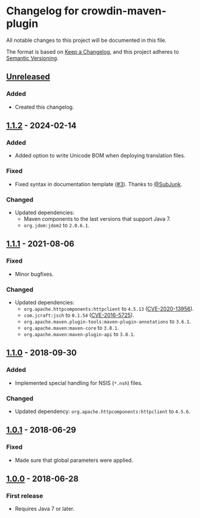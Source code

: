 # Changelog for crowdin-maven-plugin
All notable changes to this project will be documented in this file.

The format is based on [Keep a Changelog](https://keepachangelog.com/en/1.0.0/),
and this project adheres to [Semantic Versioning](https://semver.org/spec/v2.0.0.html).

## [Unreleased]
### Added
- Created this changelog.

## [1.1.2] - 2024-02-14
### Added
- Added option to write Unicode BOM when deploying translation files.
### Fixed
- Fixed syntax in documentation template ([#3](https://github.com/DigitalMediaServer/crowdin-maven-plugin/pull/3)). Thanks to [@SubJunk](https://github.com/SubJunk).
### Changed
- Updated dependencies: 
  - Maven components to the last versions that support Java 7.
  - `org.jdom:jdom2` to `2.0.6.1`.

## [1.1.1] - 2021-08-06
### Fixed
- Minor bugfixes.
### Changed
- Updated dependencies: 
  - `org.apache.httpcomponents:httpclient` to `4.5.13` ([CVE-2020-13956](https://cve.mitre.org/cgi-bin/cvename.cgi?name=CVE-2020-13956)).
  - `com.jcraft:jsch` to `0.1.54` ([CVE-2016-5725](https://cve.mitre.org/cgi-bin/cvename.cgi?name=CVE-2016-5725)).
  - `org.apache.maven.plugin-tools:maven-plugin-annotations` to `3.6.1`.
  - `org.apache.maven:maven-core` to `3.8.1`.
  - `org.apache.maven:maven-plugin-api` to `3.8.1`.

## [1.1.0] - 2018-09-30
### Added
- Implemented special handling for NSIS (`*.nsh`) files.
### Changed
- Updated dependency: `org.apache.httpcomponents:httpclient` to `4.5.6`.

## [1.0.1] - 2018-06-29
### Fixed
- Made sure that global parameters were applied.

## [1.0.0] - 2018-06-28
### First release
- Requires Java 7 or later.

[Unreleased]: https://github.com/DigitalMediaServer/crowdin-maven-plugin/compare/v1.1.2...HEAD
[1.1.2]: https://github.com/DigitalMediaServer/crowdin-maven-plugin/compare/v1.1.1...v1.1.2
[1.1.1]: https://github.com/DigitalMediaServer/crowdin-maven-plugin/compare/v1.1.0...v1.1.1
[1.1.0]: https://github.com/DigitalMediaServer/crowdin-maven-plugin/compare/v1.0.1...v1.1.0
[1.0.1]: https://github.com/DigitalMediaServer/crowdin-maven-plugin/compare/v1.0.0...v1.0.1
[1.0.0]: https://github.com/DigitalMediaServer/crowdin-maven-plugin/releases/tag/v1.0.0
